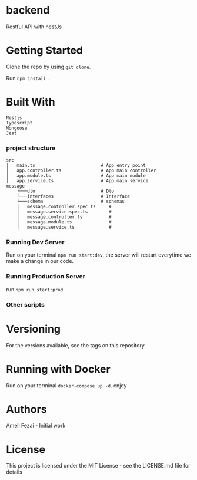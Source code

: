 # backend
Restful API with nestJs

# Getting Started

Clone the repo by using `git clone`.

Run `npm install` .
 
# Built With

```
Nestjs 
Typescript
Mongoose
Jest
```

### project structure

```
src
│   main.ts                         # App entry point
│   app.controller.ts               # App main controller
│   app.module.ts                   # App main module
│   app.service.ts                  # App main service
message 
    └───dto                         # Dto
    └───interfaces                  # Interface
    └───schema                      # schemas
    │   message.controller.spec.ts     #
    │   message.service.spec.ts        # 
    │   message.controller.ts          # 
    │   message.module.ts              # 
    │   message.service.ts             # 
```

### Running Dev Server

Run on your terminal `npm run start:dev`, the server will restart everytime we make a change in our code.

### Running Production Server

run `npm run start:prod`

### Other scripts
 
# Versioning
For the versions available, see the tags on this repository.

# Running with Docker

Run on your terminal `docker-compose up -d`. enjoy

# Authors
Amell Fezai - Initial work
 
# License
This project is licensed under the MIT License - see the LICENSE.md file for details